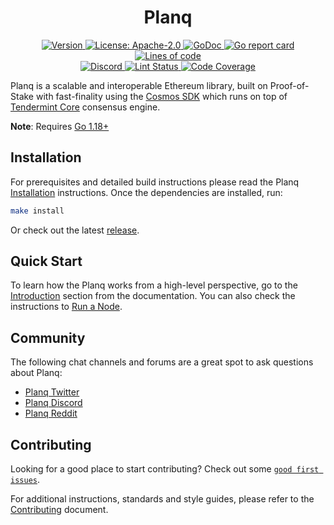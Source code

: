 <!--
parent:
  order: false
-->

<div align="center">
  <h1> Planq </h1>
</div>

<div align="center">
  <a href="https://github.com/planq-network/planq/releases/latest">
    <img alt="Version" src="https://img.shields.io/github/tag/planq-network/planq.svg" />
  </a>
  <a href="https://github.com/planq-network/planq/blob/main/LICENSE">
    <img alt="License: Apache-2.0" src="https://img.shields.io/github/license/planq-network/planq.svg" />
  </a>
  <a href="https://pkg.go.dev/github.com/planq-network/planq">
    <img alt="GoDoc" src="https://godoc.org/github.com/planq-network/planq?status.svg" />
  </a>
  <a href="https://goreportcard.com/report/github.com/planq-network/planq">
    <img alt="Go report card" src="https://goreportcard.com/badge/github.com/planq-network/planq"/>
  </a>
  <a href="https://bestpractices.coreinfrastructure.org/projects/5018">
    <img alt="Lines of code" src="https://img.shields.io/tokei/lines/github/planq-network/planq">
  </a>
</div>
<div align="center">
  <a href="https://discord.gg/jGTPyYmpsq">
    <img alt="Discord" src="https://img.shields.io/discord/989163662541471805.svg" />
  </a>
  <a href="https://github.com/planq-network/planq/actions?query=branch%3Amain+workflow%3ALint">
    <img alt="Lint Status" src="https://github.com/planq-network/planq/actions/workflows/lint.yml/badge.svg?branch=main" />
  </a>
  <a href="https://codecov.io/gh/planq-network/planq">
    <img alt="Code Coverage" src="https://codecov.io/gh/planq-network/planq/branch/main/graph/badge.svg" />
  </a>
</div>

Planq is a scalable and interoperable Ethereum library, built on Proof-of-Stake with fast-finality using the [Cosmos SDK](https://github.com/cosmos/cosmos-sdk/) which runs on top of [Tendermint Core](https://github.com/cometbft/cometbft) consensus engine.

**Note**: Requires [Go 1.18+](https://golang.org/dl/)

## Installation

For prerequisites and detailed build instructions please read the Planq [Installation](https://docs.planq.network/validators/quickstart/installation.html) instructions. Once the dependencies are installed, run:

```bash
make install
```

Or check out the latest [release](https://github.com/planq-network/planq/releases).

## Quick Start

To learn how the Planq works from a high-level perspective, go to the [Introduction](https://docs.planq.network/about/intro/overview.html) section from the documentation. You can also check the instructions to [Run a Node](https://docs.planq.network/validators/quickstart/run_node.html).

## Community

The following chat channels and forums are a great spot to ask questions about Planq:

- [Planq Twitter](https://twitter.com/PlanqFoundation)
- [Planq Discord](https://discord.gg/jGTPyYmpsq)
- [Planq Reddit](https://reddit.com/r/planq_network)

## Contributing

Looking for a good place to start contributing? Check out some [`good first issues`](https://github.com/planq-network/planq/issues?q=is%3Aopen+is%3Aissue+label%3A%22good+first+issue%22).

For additional instructions, standards and style guides, please refer to the [Contributing](./CONTRIBUTING.md) document.
